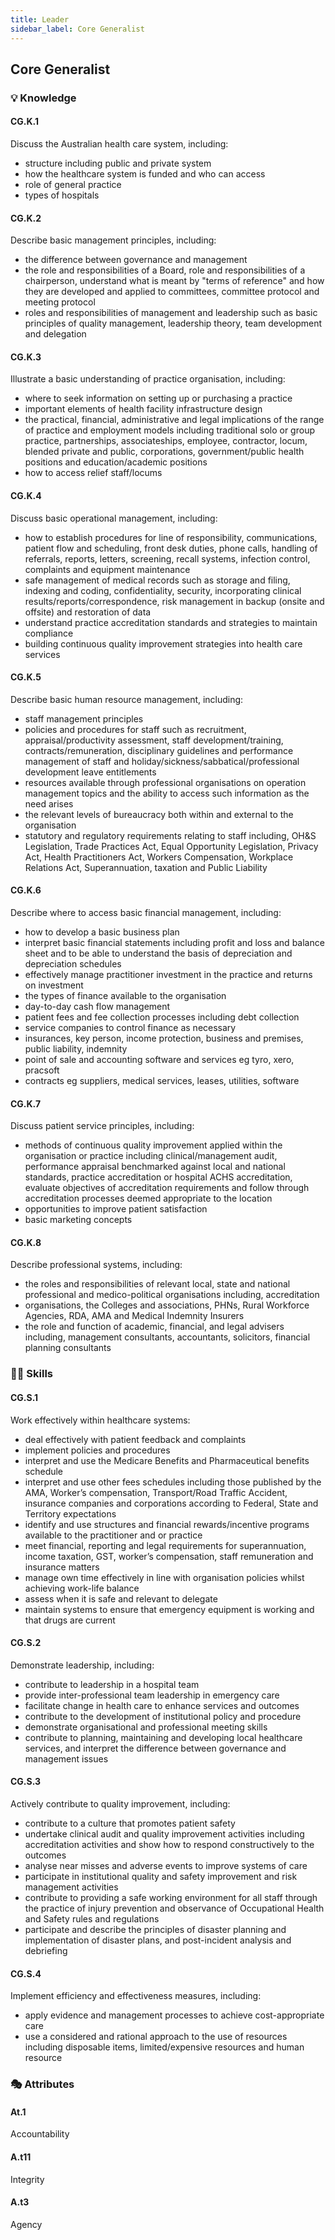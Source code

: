 ```yaml
---
title: Leader
sidebar_label: Core Generalist
---
```

## Core Generalist

### 💡 Knowledge

#### CG.K.1

Discuss the Australian health care system, including:

* structure including public and private system
* how the healthcare system is funded and who can access
* role of general practice 
* types of hospitals

#### CG.K.2

Describe basic management principles, including:

* the difference between governance and management 
* the role and responsibilities of a Board, role and responsibilities of a chairperson, understand what is meant by "terms of reference" and how they are developed and applied to committees, committee protocol and meeting protocol 
* roles and responsibilities of management and leadership such as basic principles of quality management, leadership theory, team development and delegation 

#### CG.K.3

Illustrate a basic understanding of practice organisation, including:

* where to seek information on setting up or purchasing a practice
* important elements of health facility infrastructure design 
* the practical, financial, administrative and legal implications of the range of practice and employment models including traditional solo or group practice, partnerships, associateships, employee, contractor, locum, blended private and public, corporations, government/public health positions and education/academic positions
* how to access relief staff/locums 

#### CG.K.4

Discuss basic operational management, including:

* how to establish procedures for line of responsibility, communications, patient flow and scheduling, front desk duties, phone calls, handling of referrals, reports, letters, screening, recall systems, infection control, complaints and equipment maintenance
* safe management of medical records such as storage and filing, indexing and coding, confidentiality, security, incorporating clinical results/reports/correspondence, risk management in backup (onsite and offsite) and restoration of data
* understand practice accreditation standards and strategies to maintain compliance
* building continuous quality improvement strategies into health care services 

#### CG.K.5

Describe basic human resource management, including:

* staff management principles 
* policies and procedures for staff such as recruitment, appraisal/productivity assessment, staff development/training, contracts/remuneration, disciplinary guidelines and performance management of staff and holiday/sickness/sabbatical/professional development leave entitlements 
* resources available through professional organisations on operation management topics and the ability to access such information as the need arises 
* the relevant levels of bureaucracy both within and external to the organisation 
* statutory and regulatory requirements relating to staff including, OH&S Legislation, Trade Practices Act, Equal Opportunity Legislation, Privacy Act, Health Practitioners Act, Workers Compensation, Workplace Relations Act, Superannuation, taxation and Public Liability

#### CG.K.6

Describe where to access basic financial management, including:

* how to develop a basic business plan
* interpret basic financial statements including profit and loss and balance sheet and to be able to understand the basis of depreciation and depreciation schedules 
* effectively manage practitioner investment in the practice and returns on investment 
* the types of finance available to the organisation 
* day-to-day cash flow management 
* patient fees and fee collection processes including debt collection
* service companies to control finance as necessary
* insurances, key person, income protection, business and premises, public liability, indemnity
* point of sale and accounting software and services eg tyro, xero, pracsoft
* contracts eg suppliers, medical services, leases, utilities, software

#### CG.K.7

Discuss patient service principles, including:

* methods of continuous quality improvement applied within the organisation or practice including clinical/management audit, performance appraisal benchmarked against local and national standards, practice accreditation or hospital ACHS accreditation, evaluate objectives of accreditation requirements and follow through accreditation processes deemed appropriate to the location 
* opportunities to improve patient satisfaction 
* basic marketing concepts 

#### CG.K.8

Describe professional systems, including:

* the roles and responsibilities of relevant local, state and national professional and medico-political organisations including, accreditation 
* organisations, the Colleges and associations, PHNs, Rural Workforce Agencies, RDA, AMA and Medical Indemnity Insurers  
* the role and function of academic, financial, and legal advisers including, management consultants, accountants, solicitors, financial planning consultants

### 🤹‍♀️ Skills

#### CG.S.1

Work effectively within healthcare systems:

* deal effectively with patient feedback and complaints
* implement policies and procedures
* interpret and use the Medicare Benefits and Pharmaceutical benefits schedule 
* interpret and use other fees schedules including those published by the AMA, Worker’s compensation, Transport/Road Traffic Accident, insurance companies and corporations according to Federal, State and Territory expectations
* identify and use structures and financial rewards/incentive programs available to the practitioner and or practice
* meet financial, reporting and legal requirements for superannuation, income taxation, GST, worker’s compensation, staff remuneration and insurance matters
* manage own time effectively in line with organisation policies whilst achieving work-life balance 
* assess when it is safe and relevant to delegate 
* maintain systems to ensure that emergency equipment is working and that drugs are current

#### CG.S.2

Demonstrate leadership, including:

* contribute to leadership in a hospital team
* provide inter-professional team leadership in emergency care 
* facilitate change in health care to enhance services and outcomes
* contribute to the development of institutional policy and procedure
* demonstrate organisational and professional meeting skills
* contribute to planning, maintaining and developing local healthcare services, and interpret the difference between governance and management issues

#### CG.S.3

Actively contribute to quality improvement, including:

* contribute to a culture that promotes patient safety
* undertake clinical audit and quality improvement activities including accreditation activities and show how to respond constructively to the outcomes 
* analyse near misses and adverse events to improve systems of care
* participate in institutional quality and safety improvement and risk management activities 
* contribute to providing a safe working environment for all staff through the practice of injury prevention and observance of Occupational Health and Safety rules and regulations 
* participate and describe the principles of disaster planning and implementation of disaster plans, and post-incident analysis and debriefing

#### CG.S.4

Implement efficiency and effectiveness measures, including:

* apply evidence and management processes to achieve cost-appropriate care
* use a considered and rational approach to the use of resources including disposable items, limited/expensive resources and human resource

### 🎭 Attributes

#### At.1

Accountability

#### A.t11

Integrity

#### A.t3

Agency
